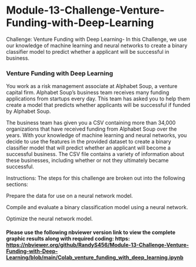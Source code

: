 # Module-13-Challenge-Venture-Funding-with-Deep-Learning
Challenge: Venture Funding with Deep Learning- In this Challenge, we use our knowledge of machine learning and neural networks to create a binary classifier model to predict whether a applicant will be successful in business.


### Venture Funding with Deep Learning
You work as a risk management associate at Alphabet Soup, a venture capital firm. Alphabet Soup’s business team receives many funding applications from startups every day. This team has asked you to help them create a model that predicts whether applicants will be successful if funded by Alphabet Soup.

The business team has given you a CSV containing more than 34,000 organizations that have received funding from Alphabet Soup over the years. With your knowledge of machine learning and neural networks, you decide to use the features in the provided dataset to create a binary classifier model that will predict whether an applicant will become a successful business. The CSV file contains a variety of information about these businesses, including whether or not they ultimately became successful.

Instructions:
The steps for this challenge are broken out into the following sections:

Prepare the data for use on a neural network model.

Compile and evaluate a binary classification model using a neural network.

Optimize the neural network model.



#### Please use the following nbviewer version link to view the complete graphic results along with required coding: https: https://nbviewer.org/github/RandyS456/Module-13-Challenge-Venture-Funding-with-Deep-Learning/blob/main/Colab_venture_funding_with_deep_learning.ipynb











